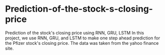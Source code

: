 # Prediction-of-the-stock-s-closing-price
Prediction of the stock's closing price using RNN, GRU, LSTM
In this project, we use RNN, GRU, and LSTM to make one step ahead prediction for the Pfizer stock's closing price. The data was taken from the yahoo finance site.
